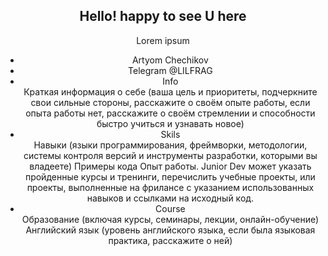 
<!DOCTYPE HTML>
<html>
 <head>
  <meta charset="utf-8">
   </head>
 <body>
<header>
 <nav></nav> <!-- навигационное меню -->
 
 <article>
  <h2> Hello! happy to see U here</h2>
  <p>Lorem ipsum</p>
 </article>
  <ul>
   <li>Artyom Chechikov</li>
   <li>Telegram @LILFRAG </li>
   <li>Info</li>
   Краткая информация о себе (ваша цель и приоритеты, подчеркните свои сильные стороны, расскажите о своём опыте работы, если опыта работы нет, расскажите о своём стремлении и способности быстро учиться и узнавать новое)
   <li>Skils</li>
   Навыки (языки программирования, фреймворки, методологии, системы контроля версий и инструменты разработки, которыми вы владеете)
        Примеры кода
        Опыт работы. Junior Dev может указать пройденные курсы и тренинги, перечислить учебные проекты, или проекты, выполненные на фрилансе с указанием использованных навыков и ссылками на исходный код.
   <li>Course</li>
   Образование (включая курсы, семинары, лекции, онлайн-обучение)
        Английский язык (уровень английского языка, если была языковая практика, расскажите о ней)


  
  
  
  
  </ul>

 </body>
</html>
